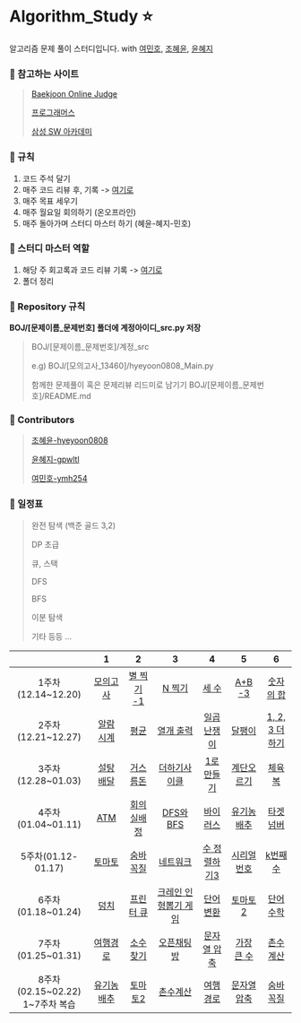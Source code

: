 # Algorithm_Study :star:

알고리즘 문제 풀이 스터디입니다.
with [여민호](https://github.com/ymh254), [조혜윤](http://github.com/hyeyoon0808), [윤혜지](https://github.com/gpwltl)

### :seedling: 참고하는 사이트

> [Baekjoon Online Judge](https://www.acmicpc.net/)
>
> [프로그래머스](https://programmers.co.kr/)
>
> [삼성 SW 아카데미](https://swexpertacademy.com/)

### :seedling: 규칙

1. 코드 주석 달기
2. 매주 코드 리뷰 후, 기록 -> [여기로](https://github.com/hyeyoon0808/Algorithm_Study/tree/main/Code_review)
3. 매주 목표 세우기
4. 매주 월요일 회의하기 (온오프라인)
5. 매주 돌아가며 스터디 마스터 하기 (혜윤-혜지-민호)

### :seedling: 스터디 마스터 역할

1. 해당 주 회고록과 코드 리뷰 기록 -> [여기로](https://github.com/hyeyoon0808/Algorithm_Study/tree/main/Code_review)
2. 폴더 정리

### :seedling: Repository 규칙

**BOJ/[문제이름_문제번호] 폴더에 계정아이디\_src.py 저장**

> BOJ/[문제이름_문제번호]/계정\_src
>
> e.g) BOJ/[모의고사_13460]/hyeyoon0808_Main.py
>
> 함께한 문제풀이 혹은 문제리뷰 리드미로 남기기
> BOJ/[문제이름_문제번호]/README.md

### :seedling: Contributors

> [조혜윤-hyeyoon0808](http://github.com/hyeyoon0808)
>
> [윤혜지-gpwltl](https://github.com/gpwltl)
>
> [여민호-ymh254](https://github.com/ymh254)

### :seedling: 일정표

> 완전 탐색 (백준 골드 3,2)
>
> DP 초급
>
> 큐, 스택
>
> DFS
>
> BFS
>
> 이분 탐색
>
> 기타 등등 ...

|                    |                                  1                                   |                                   2                                   |                                        3                                         |                                    4                                    |                                   5                                    |                                  6                                   |
| :----------------: | :------------------------------------------------------------------: | :-------------------------------------------------------------------: | :------------------------------------------------------------------------------: | :---------------------------------------------------------------------: | :--------------------------------------------------------------------: | :------------------------------------------------------------------: |
| 1주차(12.14~12.20) | [모의고사](https://programmers.co.kr/learn/courses/30/lessons/42840) |          [별 찍기 -1](https://www.acmicpc.net/problem/2438)           |                  [N 찍기](https://www.acmicpc.net/problem/2741)                  |             [세 수](https://www.acmicpc.net/problem/10817)              |            [A+B -3](https://www.acmicpc.net/problem/10950)             |          [숫자의 합](https://www.acmicpc.net/problem/11720)          |
| 2주차(12.21~12.27) |          [알람 시계](https://www.acmicpc.net/problem/2884)           |             [평균](https://www.acmicpc.net/problem/1546)              |                [열개 출력](https://www.acmicpc.net/problem/11721)                |           [일곱 난쟁이](https://www.acmicpc.net/problem/2309)           |             [달팽이](https://www.acmicpc.net/problem/2869)             |        [1, 2, 3 더하기](https://www.acmicpc.net/problem/9095)        |
| 3주차(12.28~01.03) |          [설탕 배달](https://www.acmicpc.net/problem/2839)           |           [거스름돈](https://www.acmicpc.net/problem/5585)            |               [더하기사이클](https://www.acmicpc.net/problem/1110)               |            [1로만들기](https://www.acmicpc.net/problem/1463)            |           [계단오르기](https://www.acmicpc.net/problem/2579)           |  [체육복](https://programmers.co.kr/learn/courses/30/lessons/42862)  |
| 4주차(01.04~01.11) |             [ATM](https://www.acmicpc.net/problem/11399)             |          [회의실배정](https://www.acmicpc.net/problem/1931)           |                 [DFS와BFS](https://www.acmicpc.net/problem/1260)                 |            [바이러스](https://www.acmicpc.net/problem/2606)             |           [유기농배추](https://www.acmicpc.net/problem/1012)           | [타겟넘버](https://programmers.co.kr/learn/courses/30/lessons/43165) |
| 5주차(01.12-01.17) |            [토마토](https://www.acmicpc.net/problem/7576)            |           [숨바꼭질](https://www.acmicpc.net/problem/1697)            |       [네트워크](https://programmers.co.kr/learn/courses/30/lessons/43162)       |          [수 정렬하기3](https://www.acmicpc.net/problem/10989)          |          [시리얼 번호](https://www.acmicpc.net/problem/1431)           | [k번째수](https://programmers.co.kr/learn/courses/30/lessons/42748)  |
| 6주차(01.18~01.24) |             [덩치](https://www.acmicpc.net/problem/7568)             |           [프린터 큐](https://www.acmicpc.net/problem/1966)           | [크레인 인형뽑기 게임](https://programmers.co.kr/learn/courses/30/lessons/64061) |  [단어 변환](https://programmers.co.kr/learn/courses/30/lessons/43163)  |            [토마토2](https://www.acmicpc.net/problem/7569)             |          [단어 수학](https://www.acmicpc.net/problem/1339)           |
| 7주차(01.25~01.31) | [여행경로](https://programmers.co.kr/learn/courses/30/lessons/43164) | [소수 찾기](https://programmers.co.kr/learn/courses/30/lessons/42839) |      [오픈채팅방](https://programmers.co.kr/learn/courses/30/lessons/42888)      | [문자열 압축](https://programmers.co.kr/learn/courses/30/lessons/60057) | [가장 큰 수](https://programmers.co.kr/learn/courses/30/lessons/42746) |           [촌수계산](https://www.acmicpc.net/problem/2644)           |
| 8주차(02.15~02.22) <br/>1~7주차 복습| [유기농배추](https://www.acmicpc.net/problem/1012) | [토마토2](https://www.acmicpc.net/problem/7569) |      [촌수계산](https://www.acmicpc.net/problem/2644)      | [여행경로](https://programmers.co.kr/learn/courses/30/lessons/43164) | [문자열압축](https://programmers.co.kr/learn/courses/30/lessons/60057) |           [숨바꼭질](https://www.acmicpc.net/problem/1697)           |
